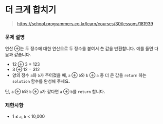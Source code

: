 # 더 크게 합치기

> https://school.programmers.co.kr/learn/courses/30/lessons/181939

### 문제 설명

연산 ⊕는 두 정수에 대한 연산으로 두 정수를 붙여서 쓴 값을 반환합니다. 예를 들면 다음과 같습니다.  

- 12 ⊕ 3 = 123
- 3 ⊕ 12 = 312
- 양의 정수 `a`와 `b`가 주어졌을 때, `a` ⊕ `b`와 `b` ⊕ `a` 중 더 큰 값을 `return` 하는 `solution` 함수를 완성해 주세요.  

단, `a` ⊕ `b`와 `b` ⊕ `a`가 같다면 `a` ⊕ `b`를 `return` 합니다.

### 제한사항

- 1 ≤ `a`, `b` < 10,000
